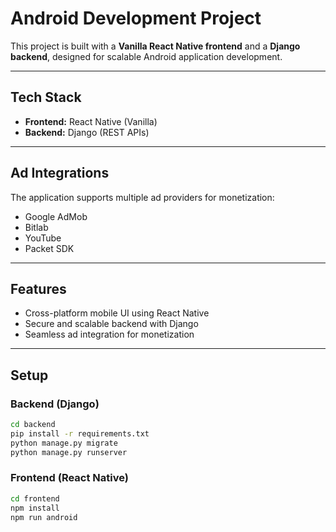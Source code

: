# Android Development Project

This project is built with a **Vanilla React Native frontend** and a **Django backend**, designed for scalable Android application development.  

---

## Tech Stack
- **Frontend:** React Native (Vanilla)
- **Backend:** Django (REST APIs)

---

##  Ad Integrations
The application supports multiple ad providers for monetization:  
- Google AdMob  
- Bitlab  
- YouTube
- Packet SDK  

---

## Features
- Cross-platform mobile UI using React Native  
- Secure and scalable backend with Django  
- Seamless ad integration for monetization  

---

##  Setup
### Backend (Django)
```bash
cd backend
pip install -r requirements.txt
python manage.py migrate
python manage.py runserver
````

### Frontend (React Native)

```bash
cd frontend
npm install
npm run android
```
